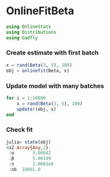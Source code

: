 
# OnlineFitBeta


````julia
using OnlineStats
using Distributions
using Gadfly
````





### Create estimate with first batch
````julia
x = rand(Beta(3, 5), 100)
obj = onlinefit(Beta, x)
````





### Update model with many batches
````julia
for i = 1:10000
    x = rand(Beta(3, 5), 100)
    update!(obj, x)
end
````





### Check fit
````julia
julia> state(obj)
4x2 Array{Any,2}:
 :α       3.00042 
 :β       5.00149 
 :n       1.0001e6
 :nb  10001.0     

````




